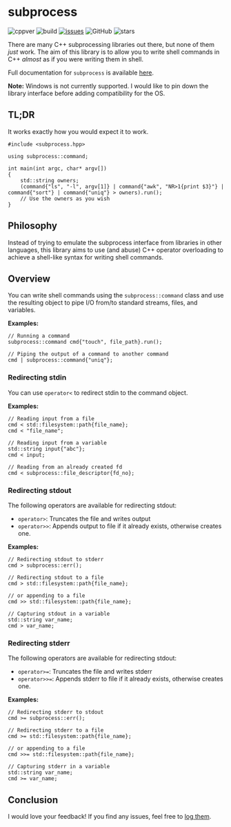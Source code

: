 # subprocess

![cppver](https://img.shields.io/badge/C%2B%2B-17-blue)
![build](https://github.com/rajatjain1997/subprocess/actions/workflows/cmake.yml/badge.svg?branch=master)
[![issues](https://img.shields.io/github/issues/rajatjain1997/subprocess)](https://github.com/rajatjain1997/subprocess/issues)
![GitHub](https://img.shields.io/github/license/rajatjain1997/subprocess)
![stars](https://img.shields.io/github/stars/rajatjain1997/subprocess?style=social)

There are many C++ subprocessing libraries out there, but none of them *just* work. The aim of this library is to allow you to write shell commands in C++ *almost* as if you were writing them in shell.

Full documentation for `subprocess` is available [here](https://subprocess.thecodepad.com).

**Note:** Windows is not currently supported. I would like to pin down the library interface before adding compatibility for the OS.
## TL;DR

It works exactly how you would expect it to work.

    #include <subprocess.hpp>

    using subprocess::command;

    int main(int argc, char* argv[])
    {
        std::string owners;
        (command{"ls", "-l", argv[1]} | command{"awk", "NR>1{print $3}"} | command{"sort"} | command{"uniq"} > owners).run();
        // Use the owners as you wish
    }

## Philosophy

Instead of trying to emulate the subprocess interface from libraries in other languages, this library aims to use (and abuse) C++ operator overloading to achieve a shell-like syntax for writing shell commands.

## Overview

You can write shell commands using the `subprocess::command` class and use the resulting object to pipe I/O from/to standard streams, files, and variables.

**Examples:**

    // Running a command
    subprocess::command cmd{"touch", file_path}.run();

    // Piping the output of a command to another command
    cmd | subprocess::command{"uniq"};

### Redirecting stdin

You can use `operator<` to redirect stdin to the command object.

**Examples:**

    // Reading input from a file
    cmd < std::filesystem::path{file_name};
    cmd < "file_name";

    // Reading input from a variable
    std::string input{"abc"};
    cmd < input;

    // Reading from an already created fd
    cmd < subprocess::file_descriptor{fd_no};

### Redirecting stdout

The following operators are available for redirecting stdout:

 - `operator>`: Truncates the file and writes output
 - `operator>>`: Appends output to file if it already exists, otherwise creates one.

**Examples:**

    // Redirecting stdout to stderr
    cmd > subprocess::err();

    // Redirecting stdout to a file
    cmd > std::filesystem::path{file_name};

    // or appending to a file
    cmd >> std::filesystem::path{file_name};

    // Capturing stdout in a variable
    std::string var_name;
    cmd > var_name;

### Redirecting stderr

The following operators are available for redirecting stdout:

 - `operator>=`: Truncates the file and writes stderr
 - `operator>>=`: Appends stderr to file if it already exists, otherwise creates one.

**Examples:**

    // Redirecting stderr to stdout
    cmd >= subprocess::err();

    // Redirecting stderr to a file
    cmd >= std::filesystem::path{file_name};

    // or appending to a file
    cmd >>= std::filesystem::path{file_name};

    // Capturing stderr in a variable
    std::string var_name;
    cmd >= var_name;

## Conclusion

I would love your feedback!
If you find any issues, feel free to [log them](https://github.com/rajatjain1997/subprocess/issues).